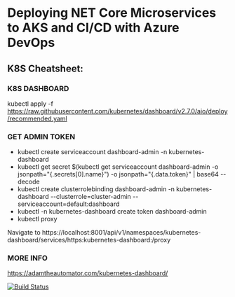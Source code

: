 # Deploying NET Core Microservices to AKS and CI/CD with Azure DevOps


## K8S Cheatsheet:

### K8S DASHBOARD
kubectl apply -f https://raw.githubusercontent.com/kubernetes/dashboard/v2.7.0/aio/deploy/recommended.yaml

### GET ADMIN TOKEN
- kubectl create serviceaccount dashboard-admin -n kubernetes-dashboard
- kubectl get secret $(kubectl get serviceaccount dashboard-admin -o jsonpath="{.secrets[0].name}") -o jsonpath="{.data.token}" | base64 --decode
- kubectl create clusterrolebinding dashboard-admin -n kubernetes-dashboard  --clusterrole=cluster-admin  --serviceaccount=default:dashboard
- kubectl -n kubernetes-dashboard create token dashboard-admin
- kubectl proxy

Navigate to https://localhost:8001/api/v1/namespaces/kubernetes-dashboard/services/https:kubernetes-dashboard:/proxy

### MORE INFO
https://adamtheautomator.com/kubernetes-dashboard/

[![Build Status](https://dev.azure.com/xpander-dev/Prueba/_apis/build/status%2FShopping.MVC?branchName=master)](https://dev.azure.com/xpander-dev/Prueba/_build/latest?definitionId=5&branchName=master)
